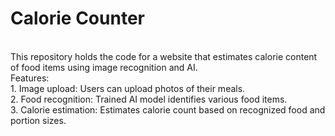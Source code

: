 # Calorie Counter

<br>This repository holds the code for a website that estimates calorie content of food items using image recognition and AI.
<br>Features:
<br>1. Image upload: Users can upload photos of their meals.
<br>2. Food recognition: Trained AI model identifies various food items.
<br>3. Calorie estimation: Estimates calorie count based on recognized food and portion sizes.

